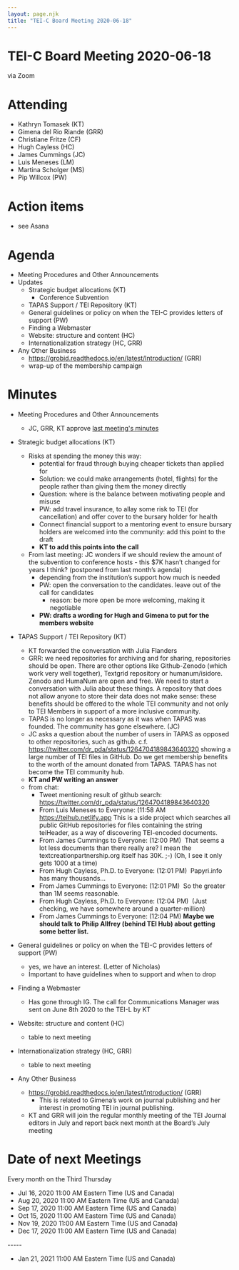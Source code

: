 ```yaml
---
layout: page.njk
title: "TEI-C Board Meeting 2020-06-18"
---
```

# TEI-C Board Meeting 2020-06-18
via Zoom


Attending
=========


* Kathryn Tomasek (KT)
* Gimena del Rio Riande (GRR)
* Christiane Fritze (CF)
* Hugh Cayless (HC)
* James Cummings (JC)
* Luis Meneses (LM)
* Martina Scholger (MS)
* Pip Willcox (PW)


Action items
============


* see Asana


Agenda
======


* Meeting Procedures and Other Announcements
* Updates
	+ Strategic budget allocations (KT)
		- Conference Subvention
	+ TAPAS Support / TEI Repository (KT)
	+ General guidelines or policy on when the TEI\-C provides letters of support
	(PW)
	+ Finding a Webmaster
	+ Website: structure and content (HC)
	+ Internationalization strategy (HC, GRR)
* Any Other Business
	+ <https://grobid.readthedocs.io/en/latest/Introduction/> (GRR)
	+ wrap\-up of the membership campaign


Minutes
=======


* Meeting Procedures and Other Announcements
	+ JC, GRR, KT approve [last meeting's minutes](https://tei-c.org/board/board-tei-c-board-meeting-2020-05-21/)


* Strategic budget allocations (KT)
	+ Risks at spending the money this way:
		- potential for fraud through buying cheaper tickets than applied
		for
		- Solution: we could make arrangements (hotel, flights) for the people
		rather than giving them the money directly
		- Question: where is the balance between motivating people and
		misuse
		- PW: add travel insurance, to allay some risk to TEI (for
		cancellation) and offer cover to the bursary holder for health
		- Connect financial support to a mentoring event to ensure bursary
		holders are welcomed into the community: add this point to the
		draft
		- **KT to add this points into the call**
	+ From last meeting: JC wonders if we should review the amount of the
	subvention to conference hosts \- this $7K hasn’t changed for years I think?
	(postponed from last month’s agenda)
		- depending from the institution’s support how much is needed
		- PW: open the conversation to the candidates. leave out of the call
		for candidates
			* reason: be more open be more welcoming, making it negotiable
		- **PW: drafts a wording for Hugh and Gimena to put for the members
		website**


* TAPAS Support / TEI Repository (KT)
	+ KT forwarded the conversation with Julia Flanders
	+ GRR: we need repositories for archiving and for sharing, repositories should
	be open. There are other options like Github\-Zenodo (which work very well
	together), Textgrid repository or humanum/isidore. Zenodo and HumaNum are
	open and free. We need to start a conversation with Julia about these
	things. A repository that does not allow anyone to store their data does not
	make sense: these benefits should be offered to the whole TEI community and
	not only to TEI Members in support of a more inclusive community.
	+ TAPAS is no longer as necessary as it was when TAPAS was founded. The
	community has gone elsewhere. (JC)
	+ JC asks a question about the number of users in TAPAS as opposed to other
	repositories, such as github. c.f. <https://twitter.com/dr_pda/status/1264704189843640320> showing a
	large number of TEI files in GitHub. Do we get membership benefits to the
	worth of the amount donated from TAPAS. TAPAS has not become the TEI
	community hub.
	+ **KT and PW writing an answer**
	+ from chat:
		- Tweet mentioning result of github search: <https://twitter.com/dr_pda/status/1264704189843640320>
		- From Luis Meneses to Everyone: (11:58 AM  <https://teihub.netlify.app>
		This is a side project which searches all public GitHub repositories
		for files containing the string teiHeader, as a way of discovering
		TEI\-encoded documents.
		- From James Cummings to Everyone: (12:00 PM)  That seems a lot less
		documents than there really are? I mean the
		textcreationpartnership.org itself has 30K. ;\-) (Oh, I see it only
		gets 1000 at a time)
		- From Hugh Cayless, Ph.D. to Everyone: (12:01 PM)  Papyri.info has
		many thousands…
		- From James Cummings to Everyone: (12:01 PM)  So the greater than 1M
		seems reasonable.
		- From Hugh Cayless, Ph.D. to Everyone: (12:04 PM)  (Just checking, we
		have somewhere around a quarter\-million)
		- From James Cummings to Everyone: (12:04 PM) **Maybe we should talk
		to Philip Allfrey (behind TEI Hub) about getting some better
		list.**
* General guidelines or policy on when the TEI\-C provides letters of support (PW)
	+ yes, we have an interest. (Letter of Nicholas)
	+ Important to have guidelines when to support and when to drop
* Finding a Webmaster
	+ Has gone through IG. The call for Communications Manager was sent on June
	8th 2020 to the TEI\-L by KT
* Website: structure and content (HC)
	+ table to next meeting
* Internationalization strategy (HC, GRR)
	+ table to next meeting
* Any Other Business
	+ <https://grobid.readthedocs.io/en/latest/Introduction/> (GRR)
		- This is related to Gimena’s work on journal publishing and her
		interest in promoting TEI in journal publishing.
	+ KT and GRR will join the regular monthly meeting of the TEI Journal editors
	in July and report back next month at the Board’s July meeting


Date of next Meetings
=====================


Every month on
the Third Thursday
* Jul 16, 2020 11:00 AM Eastern Time (US and Canada)
* Aug 20, 2020 11:00 AM Eastern Time (US and Canada)
* Sep 17, 2020 11:00 AM Eastern Time (US and Canada)
* Oct 15, 2020 11:00 AM Eastern Time (US and Canada)
* Nov 19, 2020 11:00 AM Eastern Time (US and Canada)
* Dec 17, 2020 11:00 AM Eastern Time (US and Canada)


\-\-\-\-\-
* Jan 21, 2021 11:00 AM Eastern Time (US and Canada)
